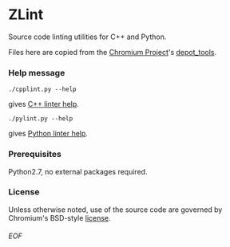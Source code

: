 # ZLint

Source code linting utilities for C++ and Python.

Files here are copied from the [Chromium Project](https://www.chromium.org/)'s [depot_tools](https://chromium.googlesource.com/chromium/tools/depot_tools.git).

### Help message
```
./cpplint.py --help
```
gives [C++ linter help](cpplint.py.help.md).

```
./pylint.py --help
```
gives [Python linter help](pylint.py.help.md).

### Prerequisites
Python2.7, no external packages required.

### License
Unless otherwise noted, use of the source code are governed by Chromium's BSD-style [license](LICENSE.chromium).

###### EOF
